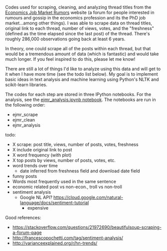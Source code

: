 
Codes used for scraping, cleaning, and analyzing thread titles from the [Economics Job Market Rumors](https://www.econjobrumors.com) website (a forum for people interested in rumours and gossip in the economics profession and its the PhD job market...among other things). I was able to scrape data on thread titles, original link to each thread, number of views, votes, and the "freshness" (defined as the time elapsed since the last post) of the thread. There's roughly 286,000 observations going back at least 6 years.

In theory, one could scrape all of the posts within each thread, but that would be a tremendous amount of data (which is fantastic) and would take much longer. If you feel inspired to do this, please let me know!

There are still a lot of things I'd like to analyze using this data and will get to it when I have more time (see the todo list below). My goal is to implement basic ideas in text analysis and machine learning using Python's NLTK and scikit-learn libraries.

The codes for each step are stored in three IPython notebooks. For the analysis, see the [ejmr_analysis.ipynb notebook](https://github.com/palpen/ejmr_analysis/blob/master/ejmr_analysis.ipynb). The notebooks are run in the following order:

* ejmr_scrape
* ejmr_clean
* ejmr_analysis

todo:
* X scrape: post title, views, number of posts, votes, freshness
* X include original link to post
* X word frequency (with plot)
* X top posts by views, number of posts, votes, etc.
* word trends over time
    - date inferred from freshness field and download date field
* funny posts
* Words most frequently used in the same sentence
* economic related post vs non-econ., troll vs non-troll
* sentiment analysis
    - Google NL API? https://cloud.google.com/natural-language/docs/sentiment-tutorial
        + expensive

Good references:
* https://stackoverflow.com/questions/21972690/beautifulsoup-scraping-a-forum-page
* http://francescopochetti.com/tag/sentiment-analysis/
* http://varianceexplained.org/r/hn-trends/